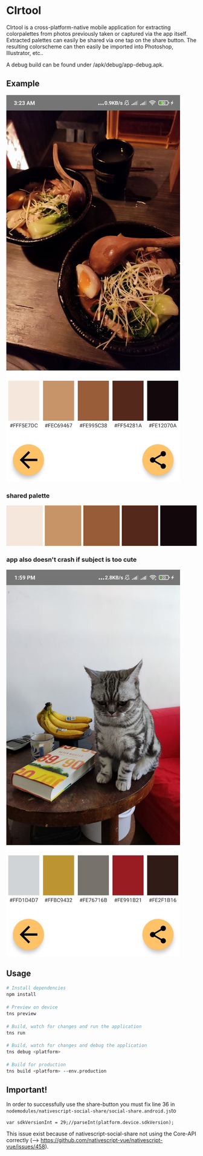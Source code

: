 # Clrtool

Clrtool is a cross-platform-native mobile application for extracting colorpalettes from photos previously taken or captured via the app itself.
Extracted palettes can easily be shared via one tap on the share button. The resulting colorscheme can then easily be
imported into Photoshop, Illustrator, etc..

A debug build can be found under /apk/debug/app-debug.apk.

## Example
![](https://github.com/VinzSpring/clrtool/blob/master/photo5226769230236593870.jpg)
### shared palette
![](https://github.com/VinzSpring/clrtool/blob/master/photo5226769230236593873.jpg)
### app also doesn't crash if subject is too cute
![](https://github.com/VinzSpring/clrtool/blob/master/photo5226824819998306001.jpg)
## Usage

``` bash
# Install dependencies
npm install

# Preview on device
tns preview

# Build, watch for changes and run the application
tns run

# Build, watch for changes and debug the application
tns debug <platform>

# Build for production
tns build <platform> --env.production

```
## Important!
In order to successfully use the share-button you must fix line 36 in `nodemodules/nativescript-social-share/social-share.android.js`to
```
var sdkVersionInt = 29;//parseInt(platform.device.sdkVersion);
```
This issue exist because of nativescript-social-share not using the Core-API correctly (--> https://github.com/nativescript-vue/nativescript-vue/issues/458).
